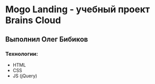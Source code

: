 # Mogo Landing - учебный проект Brains Cloud
## Выполнил Олег Бибиков
### Технологии:
- HTML
- CSS
- JS (jQuery)
